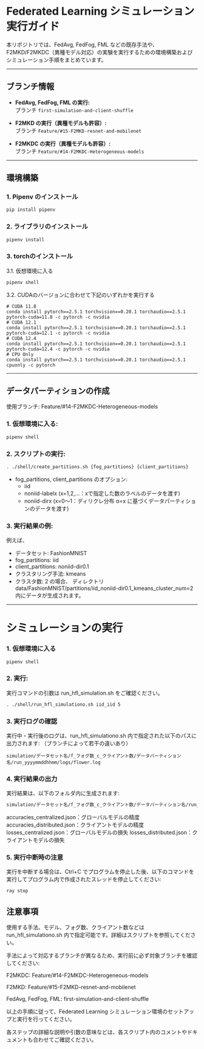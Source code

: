 # Federated Learning シミュレーション実行ガイド

本リポジトリでは、FedAvg, FedFog, FML などの既存手法や、F2MKD/F2MKDC（異種モデル対応）の実験を実行するための環境構築およびシミュレーション手順をまとめています。

---

## ブランチ情報

- **FedAvg, FedFog, FML の実行:**  
  ブランチ `first-simulation-and-client-shuffle`

- **F2MKD の実行（異種モデルも許容）:**  
  ブランチ `Feature/#15-F2MKD-resnet-and-mobilenet`

- **F2MKDC の実行（異種モデルも許容）:**  
  ブランチ `Feature/#14-F2MKDC-Heterogeneous-models`

---

## 環境構築

### 1. Pipenv のインストール

```sh
pip install pipenv
```

### 2. ライブラリのインストール
```sh
pipenv install
```

### 3. torchのインストール

3.1. 仮想環境に入る
```sh
pipenv shell
```

3.2. CUDAのバージョンに合わせて下記のいずれかを実行する
```
# CUDA 11.8
conda install pytorch==2.5.1 torchvision==0.20.1 torchaudio==2.5.1  pytorch-cuda=11.8 -c pytorch -c nvidia
# CUDA 12.1
conda install pytorch==2.5.1 torchvision==0.20.1 torchaudio==2.5.1 pytorch-cuda=12.1 -c pytorch -c nvidia
# CUDA 12.4
conda install pytorch==2.5.1 torchvision==0.20.1 torchaudio==2.5.1 pytorch-cuda=12.4 -c pytorch -c nvidia
# CPU Only
conda install pytorch==2.5.1 torchvision==0.20.1 torchaudio==2.5.1 cpuonly -c pytorch
```

---

## データパーティションの作成
使用ブランチ: Feature/#14-F2MKDC-Heterogeneous-models

### 1. 仮想環境に入る:

```sh
pipenv shell
```

### 2. スクリプトの実行:

```sh
. ./shell/create_partitions.sh {fog_partitions} {client_partitions}
```
- fog_partitions, client_partitions のオプション:
  - iid
  - noniid-labelx (x=1,2,...：xで指定した数のラベルのデータを渡す)
  - noniid-dirx (x=0～1：ディリクレ分布 α=x に基づくデータパーティションのデータを渡す)

### 3. 実行結果の例:

例えば、

- データセット: FashionMNIST
- fog_partitions: iid
- client_partitions: noniid-dir0.1
- クラスタリング手法: kmeans
- クラスタ数: 2
の場合、
ディレクトリ data/FashionMNIST/partitions/iid_noniid-dir0.1_kmeans_cluster_num=2 内にデータが生成されます。

---

# シミュレーションの実行
### 1. 仮想環境に入る

```sh
pipenv shell
```

### 2. 実行:

実行コマンドの引数は run_hfl_simulation.sh をご確認ください。

```sh
. ./shell/run_hfl_simulationo.sh iid_iid 5
```

### 3. 実行ログの確認

実行中・実行後のログは、run_hfl_simulationo.sh 内で指定された以下のパスに出力されます:
（ブランチによって若干の違いあり）

```
simulation/データセット名/f_フォグ数_c_クライアント数/データパーティション名/run_yyyymmddhhmm/logs/flower.log
```

### 4. 実行結果の出力

実行結果は、以下のフォルダ内に生成されます:

```sh
simulation/データセット名/f_フォグ数_c_クライアント数/データパーティション名/run_yyyymmddhhmm/metrics
```
accuracies_centralized.json：グローバルモデルの精度
accuracies_distributed.json：クライアントモデルの精度
losses_centralized.json：グローバルモデルの損失
losses_distributed.json：クライアントモデルの損失

### 5. 実行中断時の注意
実行を中断する場合は、Ctrl+C でプログラムを停止した後、以下のコマンドを実行してプログラム内で作成されたスレッドを停止してください:

```sh
ray stop
```


## 注意事項
使用する手法、モデル、フォグ数、クライアント数などは run_hfl_simulationo.sh 内で指定可能です。詳細はスクリプトを参照してください。

手法によって対応するブランチが異なるため、実行前に必ず対象ブランチを確認してください:

F2MKDC: Feature/#14-F2MKDC-Heterogeneous-models

F2MKD: Feature/#15-F2MKD-resnet-and-mobilenet

FedAvg, FedFog, FML: first-simulation-and-client-shuffle

以上の手順に従って、Federated Learning シミュレーション環境のセットアップと実行を行ってください。

各ステップの詳細な説明や引数の意味などは、各スクリプト内のコメントやドキュメントも合わせてご確認ください。
